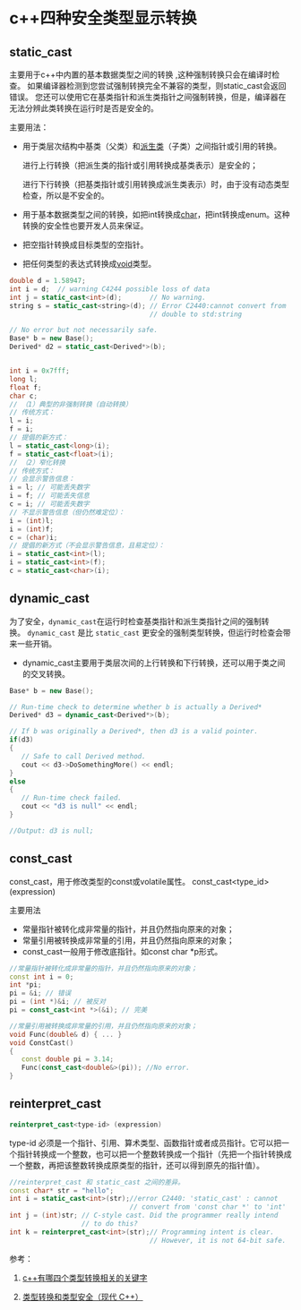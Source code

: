 # c++四种安全类型显示转换



## static_cast



主要用于c++中内置的基本数据类型之间的转换 ,这种强制转换只会在编译时检查。 如果编译器检测到您尝试强制转换完全不兼容的类型，则static_cast会返回错误。 您还可以使用它在基类指针和派生类指针之间强制转换，但是，编译器在无法分辨此类转换在运行时是否是安全的。 

主要用法：

- 用于类层次结构中基类（父类）和[派生类](http://baike.sogou.com/lemma/ShowInnerLink.htm?lemmaId=3825458)（子类）之间指针或引用的转换。

  进行上行转换（把派生类的指针或引用转换成基类表示）是安全的；

  进行下行转换（把基类指针或引用转换成派生类表示）时，由于没有动态类型检查，所以是不安全的。

- 用于基本数据类型之间的转换，如把int转换成[char](http://baike.sogou.com/lemma/ShowInnerLink.htm?lemmaId=4836436)，把int转换成enum。这种转换的安全性也要开发人员来保证。 

- 把空指针转换成目标类型的空指针。 

- 把任何类型的表达式转换成[void](http://baike.sogou.com/lemma/ShowInnerLink.htm?lemmaId=659573)类型。

~~~c++
double d = 1.58947;  
int i = d;  // warning C4244 possible loss of data  
int j = static_cast<int>(d);       // No warning.  
string s = static_cast<string>(d); // Error C2440:cannot convert from  
                                   // double to std:string  

// No error but not necessarily safe.  
Base* b = new Base();  
Derived* d2 = static_cast<Derived*>(b);  


int i = 0x7fff;  
long l;  
float f;  
char c;  
// （1）典型的非强制转换（自动转换）  
// 传统方式：  
l = i;  
f = i;  
// 提倡的新方式：  
l = static_cast<long>(i);  
f = static_cast<float>(i);  
// （2）窄化转换  
// 传统方式：  
// 会显示警告信息：  
i = l; // 可能丢失数字  
i = f; // 可能丢失信息  
c = i; // 可能丢失数字  
// 不显示警告信息（但仍然难定位）：  
i = (int)l;  
i = (int)f;  
c = (char)i;  
// 提倡的新方式（不会显示警告信息，且易定位）：  
i = static_cast<int>(l);  
i = static_cast<int>(f);  
c = static_cast<char>(i);  
~~~



## dynamic_cast 



为了安全，`dynamic_cast`在运行时检查基类指针和派生类指针之间的强制转换。 `dynamic_cast` 是比 `static_cast` 更安全的强制类型转换，但运行时检查会带来一些开销。 



- dynamic_cast主要用于类层次间的上行转换和下行转换，还可以用于类之间的交叉转换。 



```c++
Base* b = new Base();  

// Run-time check to determine whether b is actually a Derived*  
Derived* d3 = dynamic_cast<Derived*>(b);  

// If b was originally a Derived*, then d3 is a valid pointer.  
if(d3)  
{  
   // Safe to call Derived method.  
   cout << d3->DoSomethingMore() << endl;  
}  
else  
{  
   // Run-time check failed.  
   cout << "d3 is null" << endl;  
}  

//Output: d3 is null;  
```

## const_cast

const_cast，用于修改类型的const或volatile属性。 const_cast<type_id> (expression) 

主要用法

- 常量指针被转化成非常量的指针，并且仍然指向原来的对象； 
- 常量引用被转换成非常量的引用，并且仍然指向原来的对象； 
- const_cast一般用于修改底指针。如const char *p形式。 

~~~c++
//常量指针被转化成非常量的指针，并且仍然指向原来的对象；
const int i = 0;  
int *pi;  
pi = &i; // 错误  
pi = (int *)&i; // 被反对  
pi = const_cast<int *>(&i); // 完美 

//常量引用被转换成非常量的引用，并且仍然指向原来的对象； 
void Func(double& d) { ... }  
void ConstCast()  
{  
   const double pi = 3.14;  
   Func(const_cast<double&>(pi)); //No error.  
}  
~~~



## reinterpret_cast 

~~~c++
reinterpret_cast<type-id> (expression)
~~~

type-id 必须是一个指针、引用、算术类型、函数指针或者成员指针。它可以把一个指针转换成一个整数，也可以把一个整数转换成一个指针（先把一个指针转换成一个整数，再把该整数转换成原类型的指针，还可以得到原先的指针值）。 

~~~c++
//reinterpret_cast 和 static_cast 之间的差异。
const char* str = "hello";  
int i = static_cast<int>(str);//error C2440: 'static_cast' : cannot  
                              // convert from 'const char *' to 'int'  
int j = (int)str; // C-style cast. Did the programmer really intend  
                  // to do this?  
int k = reinterpret_cast<int>(str);// Programming intent is clear.  
                                   // However, it is not 64-bit safe.  
~~~



参考：

1.  [c++有哪四个类型转换相关的关键字](https://blog.csdn.net/weibo1230123/article/details/78713427)

2.  [类型转换和类型安全（现代 C++）](https://msdn.microsoft.com/zh-cn/library/hh279667.aspx)

   